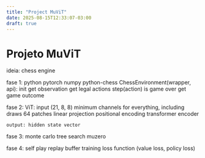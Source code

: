 ```yaml
---
title: "Project MuViT"
date: 2025-08-15T12:33:07-03:00
draft: true
---
```


# Projeto MuViT

ideia: chess engine

fase 1:
    python
    pytorch
    numpy
    python-chess
    ChessEnvironment(wrapper, api):
        init
        get observation
        get legal actions
        step(action)
        is game over
        get game outcome

fase 2:
    ViT: input (21, 8, 8) minimum channels for everything, including draws
    64 patches
    linear projection
    positional encoding
    transformer encoder

    output: hidden state vector

fase 3:
    monte carlo tree search muzero

fase 4:
    self play
    replay buffer
    training
    loss function (value loss, policy loss)
